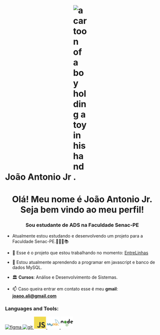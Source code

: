 # João Antonio Jr <img src="https://media1.tenor.com/m/q9bn2U5DZtUAAAAC/boku-no-hero-academia-head-bang.gif" width="833" height="584.561403508772" alt="a cartoon of a boy holding a toy in his hand ." style="max-width: 50px;">
<h1 align="center">Olá! Meu nome é João Antonio Jr. Seja bem vindo ao meu perfil!</h1>
<h3 align="center">Sou estudante de ADS na Faculdade Senac-PE</h3>

- Atualmente estou estudando e desenvolvendo um projeto para a Faculdade Senac-PE.👨🏾‍💻📚
- 🚀 Esse é o projeto que estou trabalhando no momento: [EntreLinhas](https://senacpernambuco-my.sharepoint.com/:p:/g/personal/thaise_renaux_edu_pe_senac_br/Ee7kGR3-WllCqDPfvH7DUwwBbATaRjMqQwKyNQJX_9NZ1g?e=kLbh1W)

- 🌱 Estou atualmente aprendendo a programar em javascript e banco de dados MySQL.
- 🏛️ **Cursos**: Análise e Desenvolvimento de Sistemas.
- 📫 Caso queira entrar em contato esse é meu **gmail**: **joaoo.ali@gmail.com**

<p align="left">
</p>

<h3 align="left">Languages and Tools:</h3>
<p align="left"> <a href="https://www.figma.com/" target="_blank" rel="noreferrer"> <img src="https://www.vectorlogo.zone/logos/figma/figma-icon.svg" alt="figma" width="40" height="40"/> </a> <a href="https://git-scm.com/" target="_blank" rel="noreferrer"> <img src="https://www.vectorlogo.zone/logos/git-scm/git-scm-icon.svg" alt="git" width="40" height="40"/> </a> <a href="https://developer.mozilla.org/en-US/docs/Web/JavaScript" target="_blank" rel="noreferrer"> <img src="https://raw.githubusercontent.com/devicons/devicon/master/icons/javascript/javascript-original.svg" alt="javascript" width="40" height="40"/> </a> <a href="https://www.mysql.com/" target="_blank" rel="noreferrer"> <img src="https://raw.githubusercontent.com/devicons/devicon/master/icons/mysql/mysql-original-wordmark.svg" alt="mysql" width="40" height="40"/> </a> <a href="https://nodejs.org" target="_blank" rel="noreferrer"> <img src="https://raw.githubusercontent.com/devicons/devicon/master/icons/nodejs/nodejs-original-wordmark.svg" alt="nodejs" width="40" height="40"/> </a> </p>

